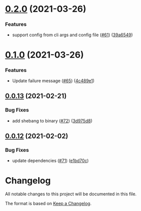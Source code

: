 # [0.2.0](https://github.com/tophat/commit-watch/compare/v0.1.0...v0.2.0) (2021-03-26)


### Features

* support config from cli args and config file ([#61](https://github.com/tophat/commit-watch/issues/61)) ([39a6549](https://github.com/tophat/commit-watch/commit/39a654947cf022cb7996627c97f669e0531a5042))

# [0.1.0](https://github.com/tophat/commit-watch/compare/v0.0.13...v0.1.0) (2021-03-26)


### Features

* Update failure message ([#65](https://github.com/tophat/commit-watch/issues/65)) ([4c489e1](https://github.com/tophat/commit-watch/commit/4c489e18ad89a323140bbefde8a51aafce1bd216))

## [0.0.13](https://github.com/tophat/commit-watch/compare/v0.0.12...v0.0.13) (2021-02-21)


### Bug Fixes

* add shebang to binary ([#72](https://github.com/tophat/commit-watch/issues/72)) ([3d975d8](https://github.com/tophat/commit-watch/commit/3d975d83846834fb8438d8d39749d7443dec1d74))

## [0.0.12](https://github.com/tophat/commit-watch/compare/v0.0.11...v0.0.12) (2021-02-02)


### Bug Fixes

* update dependencies ([#71](https://github.com/tophat/commit-watch/issues/71)) ([e1bd70c](https://github.com/tophat/commit-watch/commit/e1bd70c24e102e6536557828537b622d7fac3a31))

# Changelog

All notable changes to this project will be documented in this file.

The format is based on [Keep a Changelog](https://keepachangelog.com/en/1.0.0/).
